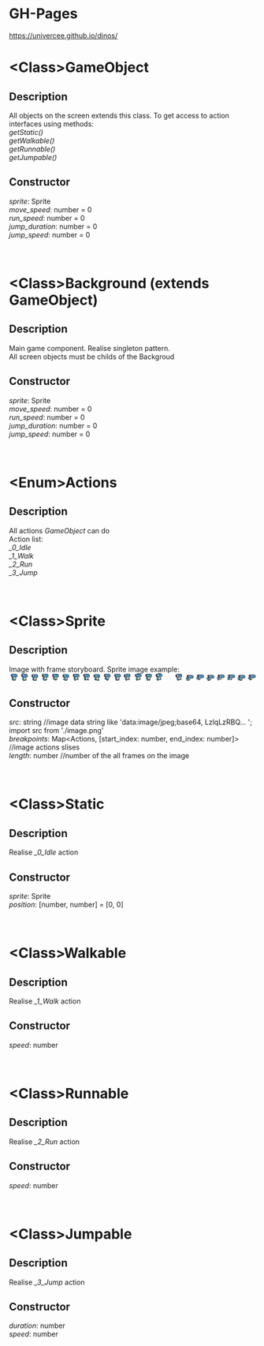 # GH-Pages
https://univercee.github.io/dinos/



# \<Class\>GameObject

## Description
All objects on the screen extends this class. To get access to action interfaces using methods: <br/>
<i>getStatic()</i> <br/>
<i>getWalkable()</i> <br/>
<i>getRunnable()</i> <br/>
<i>getJumpable()</i> <br/>

## Constructor
<i>sprite</i>: Sprite </br>
<i>move_speed</i>: number = 0 </br>
<i>run_speed</i>: number = 0 </br>
<i>jump_duration</i>: number = 0 </br>
<i>jump_speed</i>: number = 0
</br></br></br>

# \<Class\>Background (extends GameObject)

## Description
Main game component. Realise singleton pattern. </br>
All screen objects must be childs of the Backgroud

## Constructor
<i>sprite</i>: Sprite </br>
<i>move_speed</i>: number = 0 </br>
<i>run_speed</i>: number = 0 </br>
<i>jump_duration</i>: number = 0 </br>
<i>jump_speed</i>: number = 0
</br></br></br>

# \<Enum\>Actions

## Description
All actions <i>GameObject</i> can do </br>
Action list: </br>
<i>_0_Idle</i> </br>
<i>_1_Walk</i> </br>
<i>_2_Run</i> </br>
<i>_3_Jump</i>
</br></br></br>

# \<Class\>Sprite

## Description
Image with frame storyboard. Sprite image example: </br>
![SpriteExample](https://github.com/Univercee/dinos/blob/master/src/sprites/assets/BlueDino.png)

## Constructor
<i>src</i>: string //image data string like 'data:image/jpeg;base64, LzlqLzRBQ... '; import src from './image.png' </br>
<i>breakpoints</i>: Map<Actions, [start_index: number, end_index: number]> //image actions slises </br>
<i>length</i>: number //number of the all frames on the image
</br></br></br>

# \<Class\>Static

## Description
Realise <i>_0_Idle</i> action

## Constructor
<i>sprite</i>: Sprite <br/>
<i>position</i>: [number, number] = [0, 0]
</br></br></br>

# \<Class\>Walkable

## Description
Realise <i>_1_Walk</i> action

## Constructor
<i>speed</i>: number
</br></br></br>

# \<Class\>Runnable

## Description
Realise <i>_2_Run</i> action

## Constructor
<i>speed</i>: number
</br></br></br>

# \<Class\>Jumpable

## Description
Realise <i>_3_Jump</i> action

## Constructor
<i>duration</i>: number </br>
<i>speed</i>: number
